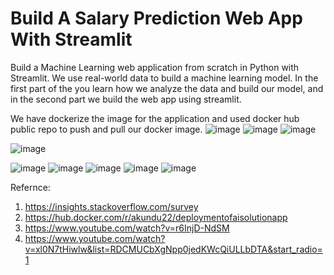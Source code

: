 # Build A Salary Prediction Web App With Streamlit

Build a Machine Learning web application from scratch in Python with Streamlit. We use real-world data to build a machine learning model. In the first part of the  you learn how we analyze the data and build our model, and in the second part we build the web app using streamlit.

We have dockerize the image for the application and used docker hub public repo to push and pull our docker image.
![image](https://github.com/LaxmiSharma247/Deployment_Of_AI_Solutions_Final/assets/112362299/06ea561f-c29d-4a1e-8a05-921e207ab930)
![image](https://github.com/LaxmiSharma247/Deployment_Of_AI_Solutions_Final/assets/112362299/11506cea-2b56-4107-832a-0206273bfef4)
![image](https://github.com/LaxmiSharma247/Deployment_Of_AI_Solutions_Final/assets/112362299/5fa0dfc9-2872-40f5-9d4a-d9645ccc675f)


![image](https://github.com/LaxmiSharma247/Deployment_Of_AI_Solutions_Final/assets/112362299/95292164-4f49-4183-8981-9ec857ebb1bf)

![image](https://github.com/LaxmiSharma247/Deployment_Of_AI_Solutions_Final/assets/112362299/2c39afc6-8fe7-415b-95f4-c1ba381da4a5)
![image](https://github.com/LaxmiSharma247/Deployment_Of_AI_Solutions_Final/assets/112362299/16fd1556-b07f-45a4-a705-64034c3a4bf5)
![image](https://github.com/LaxmiSharma247/Deployment_Of_AI_Solutions_Final/assets/112362299/caca3047-628d-4a4f-8c6b-5aba4a952d93)
![image](https://github.com/LaxmiSharma247/Deployment_Of_AI_Solutions_Final/assets/112362299/d1d9e9fe-2198-4695-9fd5-521d7e139416)
![image](https://github.com/LaxmiSharma247/Deployment_Of_AI_Solutions_Final/assets/112362299/479941ea-7220-4cae-9cb1-1b4cd6625e6d)

Refernce:
1. https://insights.stackoverflow.com/survey
2. https://hub.docker.com/r/akundu22/deploymentofaisolutionapp
3. https://www.youtube.com/watch?v=r6InjD-NdSM
4. https://www.youtube.com/watch?v=xl0N7tHiwlw&list=RDCMUCbXgNpp0jedKWcQiULLbDTA&start_radio=1
   


